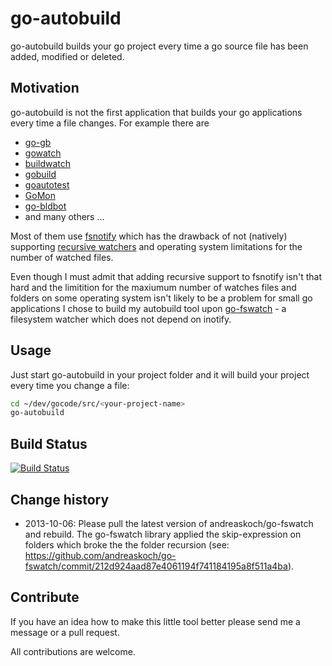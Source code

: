 # go-autobuild

go-autobuild builds your go project every time a go source file has been added, modified or deleted.

## Motivation

go-autobuild is not the first application that builds your go applications every time a file changes. For example there are

- [go-gb](https://github.com/skelterjohn/go-gb)
- [gowatch](https://bitbucket.org/gotamer/gowatch)
- [buildwatch](https://bitbucket.org/jzs/buildwatch)
- [gobuild](https://code.google.com/p/gobuild/)
- [goautotest](https://github.com/ryanslade/goautotest)
- [GoMon](https://github.com/aaudis/GoMon)
- [go-bldbot](https://github.com/sbinet/go-bldbot)
- and many others ...

Most of them use [fsnotify](https://github.com/howeyc/fsnotify) which has the drawback of not (natively) supporting [recursive watchers](https://github.com/howeyc/fsnotify/issues/56) and operating system limitations for the number of watched files.

Even though I must admit that adding recursive support to fsnotify isn't that hard and the limitition for the maxiumum number
of watches files and folders on some operating system isn't likely to be a problem for small go applications I chose to build my autobuild tool upon [go-fswatch](https://github.com/andreaskoch/go-fswatch) - a filesystem watcher which does not depend on inotify.

## Usage

Just start go-autobuild in your project folder and it will build your project every time you change a file:

```bash
cd ~/dev/gocode/src/<your-project-name>
go-autobuild
```

## Build Status

[![Build Status](https://travis-ci.org/andreaskoch/go-autobuild.png?branch=master)](https://travis-ci.org/andreaskoch/go-autobuild)

## Change history

- 2013-10-06: Please pull the latest version of andreaskoch/go-fswatch and rebuild. The go-fswatch library applied the skip-expression on folders which broke the the folder recursion (see: https://github.com/andreaskoch/go-fswatch/commit/212d924aad87e4061194f741184195a8f511a4ba).

## Contribute

If you have an idea how to make this little tool better please send me a message or a pull request.

All contributions are welcome.
